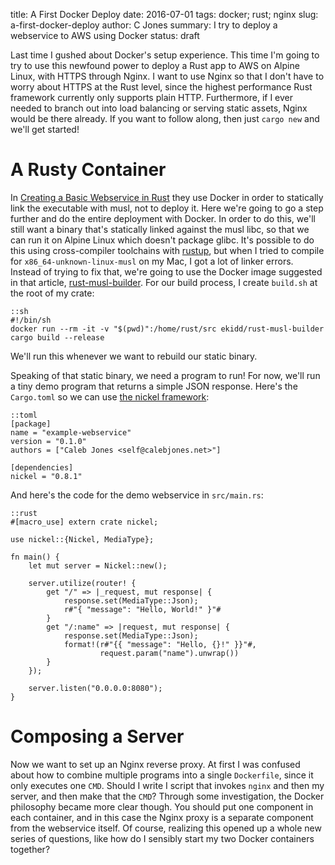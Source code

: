title: A First Docker Deploy
date: 2016-07-01
tags: docker; rust; nginx
slug: a-first-docker-deploy
author: C Jones
summary: I try to deploy a webservice to AWS using Docker
status: draft

Last time I gushed about Docker's setup experience.
This time I'm going to try to use this newfound power to deploy a Rust app to AWS on Alpine Linux, with HTTPS through Nginx.
I want to use Nginx so that I don't have to worry about HTTPS at the Rust level, since the highest performance Rust framework currently only supports plain HTTP.
Furthermore, if I ever needed to branch out into load balancing or serving static assets, Nginx would be there already.
If you want to follow along, then just `cargo new` and we'll get started!

# A Rusty Container

In [Creating a Basic Webservice in Rust][webservice] they use Docker in order to statically link the executable with musl, not to deploy it.
Here we're going to go a step further and do the entire deployment with Docker.
In order to do this, we'll still want a binary that's statically linked against the musl libc, so that we can run it on Alpine Linux which doesn't package glibc.
It's possible to do this using cross-compiler toolchains with [rustup][], but when I tried to compile for `x86_64-unknown-linux-musl` on my Mac, I got a lot of linker errors.
Instead of trying to fix that, we're going to use the Docker image suggested in that article, [rust-musl-builder][].
For our build process, I create `build.sh` at the root of my crate:

    ::sh
    #!/bin/sh
    docker run --rm -it -v "$(pwd)":/home/rust/src ekidd/rust-musl-builder cargo build --release

We'll run this whenever we want to rebuild our static binary. 

[webservice]: http://hermanradtke.com/2016/05/16/creating-a-basic-webservice-in-rust.html
[rustup]: https://www.rustup.rs/
[rust-musl-builder]: https://github.com/emk/rust-musl-builder

Speaking of that static binary, we need a program to run!
For now, we'll run a tiny demo program that returns a simple JSON response.
Here's the `Cargo.toml` so we can use [the nickel framework][]:

    ::toml
    [package]
    name = "example-webservice"
    version = "0.1.0"
    authors = ["Caleb Jones <self@calebjones.net>"]

    [dependencies]
    nickel = "0.8.1"

[the nickel framework]: http://nickel.rs/ 

And here's the code for the demo webservice in `src/main.rs`:

    ::rust
    #[macro_use] extern crate nickel;

    use nickel::{Nickel, MediaType};

    fn main() {
        let mut server = Nickel::new();

        server.utilize(router! {
            get "/" => |_request, mut response| {
                response.set(MediaType::Json);
                r#"{ "message": "Hello, World!" }"#
            }
            get "/:name" => |request, mut response| {
                response.set(MediaType::Json);
                format!(r#"{{ "message": "Hello, {}!" }}"#,
                        request.param("name").unwrap())
            }
        });

        server.listen("0.0.0.0:8080");
    }

# Composing a Server

Now we want to set up an Nginx reverse proxy.
At first I was confused about how to combine multiple programs into a single `Dockerfile`, since it only executes one `CMD`.
Should I write I script that invokes `nginx` and then my server, and then make that the `CMD`?
Through some investigation, the Docker philosophy became more clear though.
You should put one component in each container, and in this case the Nginx proxy is a separate component from the webservice itself.
Of course, realizing this opened up a whole new series of questions, like how do I sensibly start my two Docker containers together?

